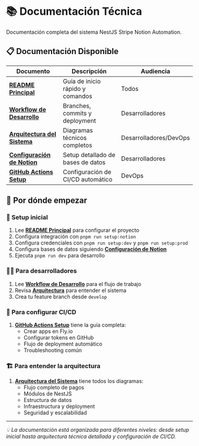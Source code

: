 # 📚 Documentación Técnica

Documentación completa del sistema NestJS Stripe Notion Automation.

## 📋 Documentación Disponible

| Documento | Descripción | Audiencia |
|-----------|-------------|-----------|
| **[README Principal](../README.md)** | Guía de inicio rápido y comandos | Todos |
| **[Workflow de Desarrollo](../DEVELOPMENT.md)** | Branches, commits y deployment | Desarrolladores |
| **[Arquitectura del Sistema](ARCHITECTURE.md)** | Diagramas técnicos completos | Desarrolladores/DevOps |
| **[Configuración de Notion](NOTION-SETUP.md)** | Setup detallado de bases de datos | Desarrolladores |
| **[GitHub Actions Setup](GITHUB-ACTIONS-SETUP.md)** | Configuración de CI/CD automático | DevOps |

## 🎯 Por dónde empezar

### 🚀 Setup inicial
1. Lee **[README Principal](../README.md)** para configurar el proyecto
2. Configura integración con `pnpm run setup:notion`
3. Configura credenciales con `pnpm run setup:dev` y `pnpm run setup:prod`
4. Configura bases de datos siguiendo **[Configuración de Notion](NOTION-SETUP.md)**
5. Ejecuta `pnpm run dev` para desarrollo

### 👨‍💻 Para desarrolladores
1. Lee **[Workflow de Desarrollo](../DEVELOPMENT.md)** para el flujo de trabajo
2. Revisa **[Arquitectura](ARCHITECTURE.md)** para entender el sistema
3. Crea tu feature branch desde `develop`

### 🚀 Para configurar CI/CD
1. **[GitHub Actions Setup](GITHUB-ACTIONS-SETUP.md)** tiene la guía completa:
   - Crear apps en Fly.io
   - Configurar tokens en GitHub
   - Flujo de deployment automático
   - Troubleshooting común

### 🏗️ Para entender la arquitectura
1. **[Arquitectura del Sistema](ARCHITECTURE.md)** tiene todos los diagramas:
   - Flujo completo de pagos
   - Módulos de NestJS  
   - Estructura de datos
   - Infraestructura y deployment
   - Seguridad y escalabilidad

---

*💡 La documentación está organizada para diferentes niveles: desde setup inicial hasta arquitectura técnica detallada y configuración de CI/CD.* 